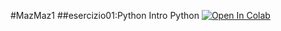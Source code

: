 #MazMaz1
##esercizio01:Python
Intro Python [![Open In Colab](https://colab.research.google.com/assets/colab-badge.svg)](https://colab.research.google.com/github/Maz-M7/MazMaz1/blob/main/01_intro.ipynb)



